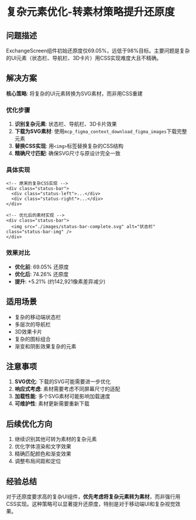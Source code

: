 # 复杂元素优化-转素材策略提升还原度

## 问题描述
ExchangeScreen组件初始还原度仅69.05%，远低于98%目标。主要问题是复杂的UI元素（状态栏、导航栏、3D卡片）用CSS实现难度大且不精确。

## 解决方案
**核心策略**: 将复杂的UI元素转换为SVG素材，而非用CSS重建

### 优化步骤
1. **识别复杂元素**: 状态栏、导航栏、3D卡片效果
2. **下载为SVG素材**: 使用`mcp_figma_context_download_figma_images`下载完整元素
3. **替换CSS实现**: 用`<img>`标签替换复杂的CSS结构
4. **精确尺寸匹配**: 确保SVG尺寸与原设计完全一致

### 具体实现
```vue
<!-- 原来的复杂CSS实现 -->
<div class="status-bar">
  <div class="status-left">...</div>
  <div class="status-right">...</div>
</div>

<!-- 优化后的素材实现 -->
<div class="status-bar">
  <img src="./images/status-bar-complete.svg" alt="状态栏" class="status-bar-img" />
</div>
```

### 效果对比
- **优化前**: 69.05% 还原度
- **优化后**: 74.26% 还原度
- **提升**: +5.21% (约142,921像素差异减少)

## 适用场景
- 复杂的移动端状态栏
- 多层次的导航栏
- 3D效果卡片
- 复杂的图标组合
- 渐变和阴影效果复杂的元素

## 注意事项
1. **SVG优化**: 下载的SVG可能需要进一步优化
2. **响应式考虑**: 素材需要考虑不同屏幕尺寸的适配
3. **加载性能**: 多个SVG素材可能影响加载速度
4. **可维护性**: 素材更新需要重新下载

## 后续优化方向
1. 继续识别其他可转为素材的复杂元素
2. 优化字体渲染和文字效果
3. 精确匹配颜色和渐变效果
4. 调整布局间距和定位

## 经验总结
对于还原度要求高的复杂UI组件，**优先考虑将复杂元素转为素材**，而非强行用CSS实现。这种策略可以显著提升还原度，特别是对于移动端UI和复杂视觉效果。